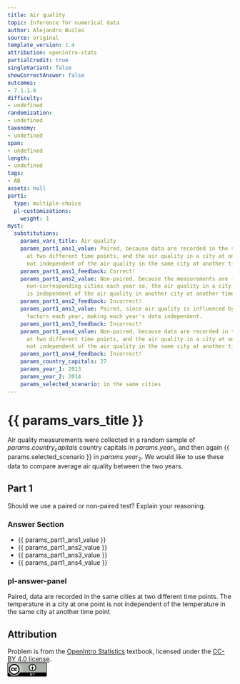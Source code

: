 ```yaml
---
title: Air quality
topic: Inference for numerical data
author: Alejandro Builes
source: original
template_version: 1.4
attribution: openintro-stats
partialCredit: true
singleVariant: false
showCorrectAnswer: false
outcomes:
- 7.1.1.6
difficulty:
- undefined
randomization:
- undefined
taxonomy:
- undefined
span:
- undefined
length:
- undefined
tags:
- AB
assets: null
part1:
  type: multiple-choice
  pl-customizations:
    weight: 1
myst:
  substitutions:
    params_vars_title: Air quality
    params_part1_ans1_value: Paired, because data are recorded in the same cities
      at two different time points, and the air quality in a city at one point is
      not independent of the air quality in the same city at another time point.
    params_part1_ans1_feedback: Correct!
    params_part1_ans2_value: Non-paired, because the measurements are from different,
      non-corresponding cities each year so, the air quality in a city at one point
      is independent of the air quality in another city at another time point.
    params_part1_ans2_feedback: Incorrect!
    params_part1_ans3_value: Paired, since air quality is influenced by many varying
      factors each year, making each year's data independent.
    params_part1_ans3_feedback: Incorrect!
    params_part1_ans4_value: Non-paired, because data are recorded in the same cities
      at two different time points, and the air quality in a city at one point is
      not independent of the air quality in the same city at another time point.
    params_part1_ans4_feedback: Incorrect!
    params_country_capitals: 27
    params_year_1: 2013
    params_year_2: 2014
    params_selected_scenario: in the same cities
---
```

# {{ params_vars_title }}
Air quality measurements were collected in a random sample of ${{ params.country_capitals }}$ country capitals in ${{ params.year_1 }}$, and then again {{ params.selected_scenario }} in ${{ params.year_2 }}$. We would like to use these data to compare average air quality between the two years.

## Part 1

Should we use a paired or non-paired test? Explain your reasoning.

### Answer Section

- {{ params_part1_ans1_value }}
- {{ params_part1_ans2_value }}
- {{ params_part1_ans3_value }}
- {{ params_part1_ans4_value }}

### pl-answer-panel

Paired, data are recorded in the same cities at two different time points. The temperature in a city at one point is not independent of the temperature in the same city at another time point

## Attribution

Problem is from the [OpenIntro Statistics](https://openintro.org/book/os/) textbook, licensed under the [CC-BY 4.0 license](https://creativecommons.org/licenses/by/4.0/).<br>![Image representing the Creative Commons 4.0 BY license.](https://raw.githubusercontent.com/firasm/bits/master/by.png)